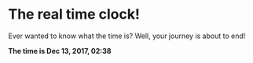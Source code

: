 # The real time clock!

Ever wanted to know what the time is? Well, your journey is about to end!

**The time is Dec 13, 2017, 02:38**